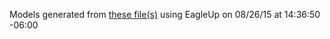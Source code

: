 Models generated from [these file(s)](S:\Eagle_stuffs\Photon_Proto_Shield-master\Photon_Proto_Shield-master\Hardware\Photon_Proto_Shield.brd) using EagleUp on 08/26/15 at 14:36:50 -06:00
